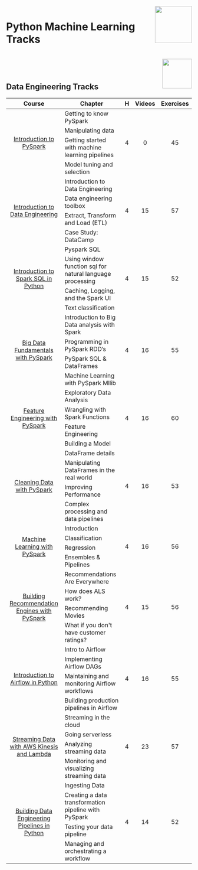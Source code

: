 <img align="right" width="100" src="https://github.com/cs-MohamedAyman/eLearning-Platforms/blob/master/DataCamp-Tracks/org-logos/datacamp.jpg">

# Python Machine Learning Tracks

<br>
<img align="right" width="80" src="https://github.com/cs-MohamedAyman/eLearning-Platforms/blob/master/DataCamp-Tracks/org-logos/python.jpg">
<br><br>

## Data Engineering Tracks

<table>
    <thead>
        <tr>
            <th width="40%">Course</th>
            <th width="60%">Chapter</th>
            <th>H</th>
            <th>Videos</th>
            <th>Exercises</th>
        </tr>
    </thead>
    <tbody>
            <tr>
                <td rowspan=4 align=center>
<a href="https://learn.datacamp.com/courses/introduction-to-pyspark">Introduction to PySpark</a><br>
                <td align="left">Getting to know PySpark</td>
                <td rowspan=4 align="center">4</td>
                <td rowspan=4 align="center">0</td>
                <td rowspan=4 align="center">45</td>
                </td>
            </tr>
            <tr>
                <td align="left">Manipulating data</td>
            </tr>
            <tr>
                <td align="left">Getting started with machine learning pipelines</td>
            </tr>
            <tr>
                <td align="left">Model tuning and selection</td>
            </tr>
            <tr>
                <td rowspan=4 align=center>
<a href="https://learn.datacamp.com/courses/introduction-to-data-engineering">Introduction to Data Engineering</a><br>
                <td align="left">Introduction to Data Engineering</td>
                <td rowspan=4 align="center">4</td>
                <td rowspan=4 align="center">15</td>
                <td rowspan=4 align="center">57</td>
                </td>
            </tr>
            <tr>
                <td align="left">Data engineering toolbox</td>
            </tr>
            <tr>
                <td align="left">Extract, Transform and Load (ETL)</td>
            </tr>
            <tr>
                <td align="left">Case Study: DataCamp</td>
            </tr>
            <tr>
                <td rowspan=4 align=center>
<a href="https://learn.datacamp.com/courses/introduction-to-spark-sql-in-python">Introduction to Spark SQL in Python</a><br>
                <td align="left">Pyspark SQL</td>
                <td rowspan=4 align="center">4</td>
                <td rowspan=4 align="center">15</td>
                <td rowspan=4 align="center">52</td>
                </td>
            </tr>
            <tr>
                <td align="left">Using window function sql for natural language processing</td>
            </tr>
            <tr>
                <td align="left">Caching, Logging, and the Spark UI</td>
            </tr>
            <tr>
                <td align="left">Text classification</td>
            </tr>
            <tr>
                <td rowspan=4 align=center>
<a href="https://learn.datacamp.com/courses/big-data-fundamentals-with-pyspark">Big Data Fundamentals with PySpark</a><br>
                <td align="left">Introduction to Big Data analysis with Spark</td>
                <td rowspan=4 align="center">4</td>
                <td rowspan=4 align="center">16</td>
                <td rowspan=4 align="center">55</td>
                </td>
            </tr>
            <tr>
                <td align="left">Programming in PySpark RDD’s</td>
            </tr>
            <tr>
                <td align="left">PySpark SQL & DataFrames</td>
            </tr>
            <tr>
                <td align="left">Machine Learning with PySpark Mllib</td>
            </tr>
            <tr>
                <td rowspan=4 align=center>
<a href="https://learn.datacamp.com/courses/feature-engineering-with-pyspark">Feature Engineering with PySpark</a><br>
                <td align="left">Exploratory Data Analysis</td>
                <td rowspan=4 align="center">4</td>
                <td rowspan=4 align="center">16</td>
                <td rowspan=4 align="center">60</td>
                </td>
            </tr>
            <tr>
                <td align="left">Wrangling with Spark Functions</td>
            </tr>
            <tr>
                <td align="left">Feature Engineering</td>
            </tr>
            <tr>
                <td align="left">Building a Model</td>
            </tr>
            <tr>
                <td rowspan=4 align=center>
<a href="https://learn.datacamp.com/courses/cleaning-data-with-pyspark">Cleaning Data with PySpark</a><br>
                <td align="left">DataFrame details</td>
                <td rowspan=4 align="center">4</td>
                <td rowspan=4 align="center">16</td>
                <td rowspan=4 align="center">53</td>
                </td>
            </tr>
            <tr>
                <td align="left">Manipulating DataFrames in the real world</td>
            </tr>
            <tr>
                <td align="left">Improving Performance</td>
            </tr>
            <tr>
                <td align="left">Complex processing and data pipelines</td>
            </tr>
            <tr>
                <td rowspan=4 align=center>
<a href="https://learn.datacamp.com/courses/machine-learning-with-pyspark">Machine Learning with PySpark</a><br>
                <td align="left">Introduction</td>
                <td rowspan=4 align="center">4</td>
                <td rowspan=4 align="center">16</td>
                <td rowspan=4 align="center">56</td>
                </td>
            </tr>
            <tr>
                <td align="left">Classification</td>
            </tr>
            <tr>
                <td align="left">Regression</td>
            </tr>
            <tr>
                <td align="left">Ensembles & Pipelines</td>
            </tr>
            <tr>
                <td rowspan=4 align=center>
<a href="https://learn.datacamp.com/courses/recommendation-engines-in-pyspark">Building Recommendation Engines with PySpark</a><br>
                <td align="left">Recommendations Are Everywhere</td>
                <td rowspan=4 align="center">4</td>
                <td rowspan=4 align="center">15</td>
                <td rowspan=4 align="center">56</td>
                </td>
            </tr>
            <tr>
                <td align="left">How does ALS work?</td>
            </tr>
            <tr>
                <td align="left">Recommending Movies</td>
            </tr>
            <tr>
                <td align="left">What if you don't have customer ratings?</td>
            </tr>
            <tr>
                <td rowspan=4 align=center>
<a href="https://learn.datacamp.com/courses/introduction-to-airflow-in-python">Introduction to Airflow in Python</a><br>
                <td align="left">Intro to Airflow</td>
                <td rowspan=4 align="center">4</td>
                <td rowspan=4 align="center">16</td>
                <td rowspan=4 align="center">55</td>
                </td>
            </tr>
            <tr>
                <td align="left">Implementing Airflow DAGs</td>
            </tr>
            <tr>
                <td align="left">Maintaining and monitoring Airflow workflows</td>
            </tr>
            <tr>
                <td align="left">Building production pipelines in Airflow</td>
            </tr>
            <tr>
                <td rowspan=4 align=center>
<a href="https://learn.datacamp.com/courses/streaming-data-with-aws-kinesis-and-lambda">Streaming Data with AWS Kinesis and Lambda</a><br>
                <td align="left">Streaming in the cloud</td>
                <td rowspan=4 align="center">4</td>
                <td rowspan=4 align="center">23</td>
                <td rowspan=4 align="center">57</td>
                </td>
            </tr>
            <tr>
                <td align="left">Going serverless</td>
            </tr>
            <tr>
                <td align="left">Analyzing streaming data</td>
            </tr>
            <tr>
                <td align="left">Monitoring and visualizing streaming data</td>
            </tr>
            <tr>
                <td rowspan=4 align=center>
<a href="https://learn.datacamp.com/courses/building-data-engineering-pipelines-in-python">Building Data Engineering Pipelines in Python</a><br>
                <td align="left">Ingesting Data</td>
                <td rowspan=4 align="center">4</td>
                <td rowspan=4 align="center">14</td>
                <td rowspan=4 align="center">52</td>
                </td>
            </tr>
            <tr>
                <td align="left">Creating a data transformation pipeline with PySpark</td>
            </tr>
            <tr>
                <td align="left">Testing your data pipeline</td>
            </tr>
            <tr>
                <td align="left">Managing and orchestrating a workflow</td>
            </tr>
    </tbody>
</table>
